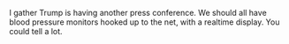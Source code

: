 I gather Trump is having another press conference. We should all have blood pressure monitors hooked up to the net, with a realtime display. You could tell a lot.
